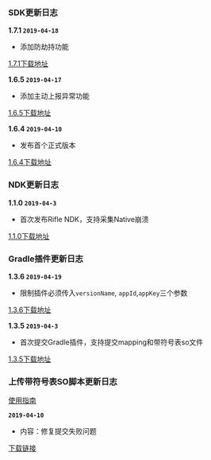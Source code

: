 ### SDK更新日志

**1.7.1 `2019-04-18`**

- 添加防劫持功能

[1.7.1下载地址](https://cosmos.momocdn.com/cosmospackage/B4/71/B471DB0B-FB58-3A59-D6AF-7117F44D5CC620190422.aar)

**1.6.5 `2019-04-17`**

- 添加主动上报异常功能

[1.6.5下载地址](https://cosmos.momocdn.com/cosmospackage/29/76/29765FD0-E8B5-4FEC-E214-E9DC2C78E51220190422.aar)

**1.6.4 `2019-04-10`**

- 发布首个正式版本

[1.6.4下载地址](https://cosmos.momocdn.com/cosmospackage/E5/64/E5645E91-C5A3-64F6-51B6-FC26556AFF0520190422.aar)

### NDK更新日志

**1.1.0 `2019-04-3`**

- 首次发布Rifle NDK，支持采集Native崩溃

[1.1.0下载地址](https://cosmos.momocdn.com/cosmospackage/B0/B1/B0B1A094-C1A2-D7C4-EE7D-F8E7C730105020190422.aar)

### Gradle插件更新日志

**1.3.6 `2019-04-19`**

- 限制插件必须传入`versionName`, `appId`,`appKey`三个参数

[1.3.6下载地址](https://cosmos.momocdn.com/cosmospackage/AE/30/AE30186E-726D-9D4A-75AC-02053C21D14520190422.jar)

**1.3.5 `2019-04-3`**

- 首次提交Gradle插件，支持提交mapping和带符号表so文件

[1.3.5下载地址](https://cosmos.momocdn.com/cosmospackage/01/92/0192BFF5-AB29-FA44-8F65-1371D77D7B1120190422.jar)


### 上传带符号表SO脚本更新日志

[使用指南](../jie-ru-zhi-nan.md#%E4%BD%BF%E7%94%A8%E4%B8%8A%E4%BC%A0%E7%AC%A6%E5%8F%B7so%E8%84%9A%E6%9C%AC)

**`2019-04-10`**
- 内容：修复提交失败问题

[下载链接](https://cosmos.momocdn.com/cosmosdocs/00/22/0022A709-EC52-E808-5BA7-169FE4ACA33520190410.zip)



